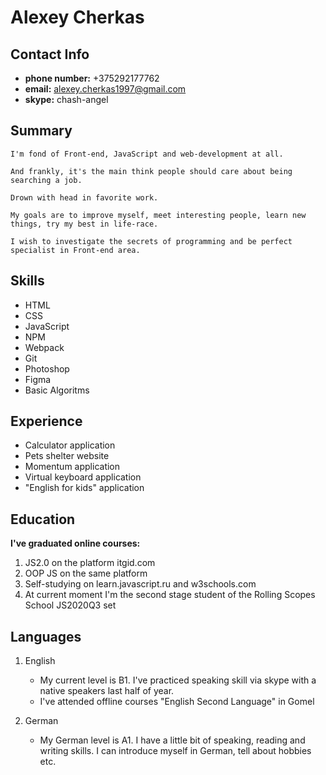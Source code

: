 # Alexey Cherkas

## Contact Info
* **phone number:** +375292177762
* **email:** alexey.cherkas1997@gmail.com
* **skype:** chash-angel

## Summary
    I'm fond of Front-end, JavaScript and web-development at all. 
    
    And frankly, it's the main think people should care about being searching a job. 
    
    Drown with head in favorite work. 
    
    My goals are to improve myself, meet interesting people, learn new things, try my best in life-race. 
    
    I wish to investigate the secrets of programming and be perfect specialist in Front-end area.

## Skills

* HTML
* CSS
* JavaScript
* NPM
* Webpack
* Git
* Photoshop
* Figma
* Basic Algoritms

## Experience

* Calculator application
* Pets shelter website
* Momentum application
* Virtual keyboard application
* "English for kids" application

## Education

   **I've graduated online courses:** 
   1. JS2.0 on the platform itgid.com
   2. OOP JS on the same platform
   3. Self-studying on learn.javascript.ru and w3schools.com
   4. At current moment I'm the second stage student of the Rolling Scopes School JS2020Q3 set

## Languages

1. English
   * My current level is B1. I've practiced speaking skill via skype with a native speakers last half of year.
   * I've attended offline courses "English Second Language" in Gomel
  
2. German
   * My German level is A1. I have a little bit of speaking, reading and writing skills. I can introduce myself in German, tell about hobbies etc.